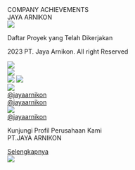 <!DOCTYPE html>
<html>
  <head>
    <link rel="stylesheet" href="globals.css" />
    <link rel="stylesheet" href="styleguide.css" />
    <link rel="stylesheet" href="landing.css" />
  </head>
  <body>
    <div class="desktop">
      <div class="div">
        <div class="frame">
          <div class="overlap-group">
            <div class="frame-2">
              <div class="text-wrapper">COMPANY ACHIEVEMENTS</div>
              <div class="text-wrapper-2">JAYA ARNIKON</div>
            </div>
          </div>
        </div>
        <div class="overlap-wrapper">
          <div class="overlap">
            <div class="frame-wrapper">
            </div>
            <img class="image-removebg" src="cropped-header-web.png" />
          </div>
        </div>
        <p class="p">Daftar Proyek yang Telah Dikerjakan</p>
        <div class="div-wrapper">
          <div class="frame-4">
            <p class="text-wrapper-4">2023 PT. Jaya Arnikon. All right Reserved</p>
            <img class="img" src="sc.png" />
          </div>
        </div>
        <div class="frame-5">
          <img class="iphone-x-flying" src="ip.png" />
          <div class="frame-6">
            <div class="overlap-group-2">
              <img class="img-2" src="ig.png" />
              <img class="img-2" src="ig.png" />
            </div>
            <div class="overlap-2">
              <img class="vector" src="yt.png" />
            </div>
            <div class="overlap-3">
              <a href="https://www.instagram.com/jayaarnikon/" target="_blank" rel="noopener noreferrer"
                ><div class="text-wrapper-66">@jayaarnikon</div></a
              >
            </div>
            <a href="https://www.youtube.com/@jayaarnikon" target="_blank" rel="noopener noreferrer"
              ><div class="text-wrapper-6">@jayaarnikon</div></a
            >
            <div class="overlap-4">
              <img class="img-2" src="fb.png" />
            </div>
            <a href="https://www.facebook.com/jayaarnikon" target="_blank" rel="noopener noreferrer"
              ><div class="text-wrapper-7">@jayaarnikon</div></a
            >
          </div>
        </div>
        <div class="frame-7">
          <div class="frame-8">
            <p class="kunjungi-profil">
              <span class="span">Kunjungi Profil Perusahaan Kami<br /></span>
              <span class="text-wrapper-8">PT.JAYA ARNIKON</span>
            </p>
            <div class="frame-9">
              <a href="https://www.jayaarnikon.com/" target="_blank" rel="noopener noreferrer"
                ><div class="text-wrapper-9">Selengkapnya</div></a
              >
            </div>
          </div>
          <img class="kunjungikami" src="img.png" />
        </div>
        <div class="frame-10">
          <style>
            ::-webkit-scrollbar {
        width: 15px;
      }
  
      ::-webkit-scrollbar-track {
        background-color: transparent;
      }

      ::-webkit-scrollbar-thumb {
        background-color: #d6dee1;
        border-radius: 20px;
        width: 90px;
        border: 4px solid transparent;
        background-clip: content-box;
      }
  
      ::-webkit-scrollbar-thumb:hover {
        background-color: #a8bbbf;
      }
      
          </style>
          <div class="frame-11"><div class="text-wrapper-10">2023</div></div>
            <a link href="2023.html" target="_blank" rel="noopener noreferrer"
              ><div class="frame-11"><div class="text-wrapper-10">2023</div></div></a
            >
          <div class="frame-12"><div class="text-wrapper-11">2018</div></div>
            <a link href="2018.html" target="_blank" rel="noopener noreferrer"
              ><div class="frame-12"><div class="text-wrapper-11">2018</div></div></a
            >
          <div class="frame-13"><div class="text-wrapper-12">2017</div></div>
            <a link href="2017.html" target="_blank" rel="noopener noreferrer"
              ><div class="frame-13"><div class="text-wrapper-12">2017</div></div></a
            >
          <div class="frame-14"><div class="text-wrapper-13">2016</div></div>
            <a link href="2016.html" target="_blank" rel="noopener noreferrer"
              ><div class="frame-14"><div class="text-wrapper-13">2016</div></div></a
            >
          <div class="frame-15"><div class="text-wrapper-14">2009</div></div>
            <a link href="2009.html" target="_blank" rel="noopener noreferrer"
              ><div class="frame-15"><div class="text-wrapper-14">2009</div></div></a
            >
          <div class="frame-16"><div class="text-wrapper-15">2008</div></div>
            <a link href="2008.html" target="_blank" rel="noopener noreferrer"
              ><div class="frame-16"><div class="text-wrapper-15">2008</div></div></a
            >
          <div class="frame-17"><div class="text-wrapper-16">2010</div></div>
            <a link href="2010.html" target="_blank" rel="noopener noreferrer"
              ><div class="frame-17"><div class="text-wrapper-16">2010</div></div></a
            >
          <div class="frame-18"><div class="text-wrapper-17">2011</div></div>
            <a link href="2011.html" target="_blank" rel="noopener noreferrer"
              ><div class="frame-18"><div class="text-wrapper-17">2011</div></div></a
            >
          <div class="frame-19"><div class="text-wrapper-13">2012</div></div>
            <a link href="2012.html" target="_blank" rel="noopener noreferrer"
              ><div class="frame-19"><div class="text-wrapper-13">2012</div></div></a
            >
          <div class="frame-20"><div class="text-wrapper-18">2013</div></div>
            <a link href="2013.html" target="_blank" rel="noopener noreferrer"
              ><div class="frame-20"><div class="text-wrapper-18">2013</div></div></a
            >
          <div class="frame-21"><div class="text-wrapper-13">2019</div></div>
            <a link href="2019.html" target="_blank" rel="noopener noreferrer"
              ><div class="frame-21"><div class="text-wrapper-13">2019</div></div></a
            >
          <div class="frame-22"><div class="text-wrapper-14">2020</div></div>
            <a link href="2020.html" target="_blank" rel="noopener noreferrer"
              ><div class="frame-22"><div class="text-wrapper-14">2020</div></div></a
            >
          <div class="frame-23"><div class="text-wrapper-13">2021</div></div>
            <a link href="2021.html" target="_blank" rel="noopener noreferrer"
              ><div class="frame-23"><div class="text-wrapper-13">2021</div></div></a
            >
          <div class="frame-24"><div class="text-wrapper-19">2022</div></div>
            <a link href="2022.html" target="_blank" rel="noopener noreferrer"
              ><div class="frame-24"><div class="text-wrapper-19">2022</div></div></a
            >
        </div>
        <div class="frame-25">
          <div class="text-wrapper-20">PT. JAYA ARNIKON</div>
          <div class="frame-26">
            <div class="frame-27">
              <div class="text-wrapper-21">Padepokan Ganesha I/B8 Semarang</div>
              <img class="img" src="home.png" />
            </div>
            <div class="frame-28">
              <div class="text-wrapper-22">(024)6730898, (024)6731185</div>
              <img class="img" src="call.png" />
            </div>
            <div class="frame-29">
              <div class="text-wrapper-23">(024)6717505</div>
              <img class="img" src="telp.png" />
            </div>
            <div class="frame-30">
              <div class="text-wrapper-24">jayaarnikonpt@yahoo.co.id</div>
              <img class="frame-31" src="mail.png" />
            </div>
          </div>
        </div>
      </div>
    </div>
  </body>
</html>
